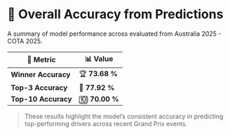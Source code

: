 # 🏁 Overall Accuracy from Predictions

A summary of model performance across evaluated from Australia 2025 - COTA 2025.

| 🧩 Metric | 📊 Value |
|------------|-----------|
| **Winner Accuracy** | 🏆 **73.68 %** |
| **Top-3 Accuracy** | 🥉 **77.92 %** |
| **Top-10 Accuracy** | 🔟 **70.00 %** |


> These results highlight the model’s consistent accuracy in predicting top-performing drivers across recent Grand Prix events.
